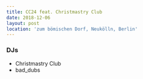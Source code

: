 ```yaml
---
title: CC24 feat. Christmastry Club
date: 2018-12-06
layout: post
location: 'zum bömischen Dorf, Neukölln, Berlin' 
---
```


### DJs
- Christmastry Club
- bad_dubs
